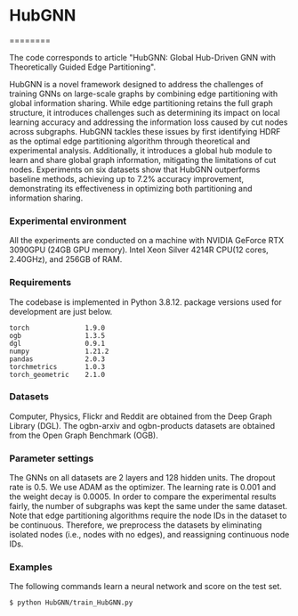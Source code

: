# HubGNN

========

The code corresponds to article "HubGNN: Global Hub-Driven GNN with Theoretically Guided Edge Partitioning".

HubGNN is a novel framework designed to address the challenges of training GNNs on large-scale graphs by combining edge partitioning with global information sharing. While edge partitioning retains the full graph structure, it introduces challenges such as determining its impact on local learning accuracy and addressing the information loss caused by cut nodes across subgraphs. HubGNN tackles these issues by first identifying HDRF as the optimal edge partitioning algorithm through theoretical and experimental analysis. Additionally, it introduces a global hub module to learn and share global graph information, mitigating the limitations of cut nodes. Experiments on six datasets show that HubGNN outperforms baseline methods, achieving up to 7.2% accuracy improvement, demonstrating its effectiveness in optimizing both partitioning and information sharing.


### Experimental environment 
All the experiments are conducted on a machine with NVIDIA GeForce RTX 3090GPU (24GB GPU memory). Intel Xeon Silver 4214R CPU(12 cores, 2.40GHz), and 256GB of RAM.


### Requirements
The codebase is implemented in Python 3.8.12. package versions used for development are just below.
```
torch              1.9.0
ogb                1.3.5
dgl                0.9.1
numpy              1.21.2
pandas             2.0.3
torchmetrics       1.0.3
torch_geometric    2.1.0
```
### Datasets

Computer, Physics, Flickr and Reddit are obtained from the Deep Graph Library (DGL). The ogbn-arxiv and ogbn-products datasets are obtained from the Open Graph Benchmark (OGB).

### Parameter settings 

The GNNs on all datasets are 2 layers and 128 hidden units. The dropout rate is 0.5. We use ADAM as the optimizer. The learning rate is 0.001 and the weight decay is 0.0005. In order to compare the experimental results fairly, the number of subgraphs was kept the same under the same dataset. Note that edge partitioning algorithms require the node IDs in the dataset to be continuous. Therefore, we preprocess the datasets by eliminating isolated nodes (i.e., nodes with no edges), and reassigning continuous node IDs.

### Examples
<p align="justify">
The following commands learn a neural network and score on the test set. </p>

```sh
$ python HubGNN/train_HubGNN.py
```
